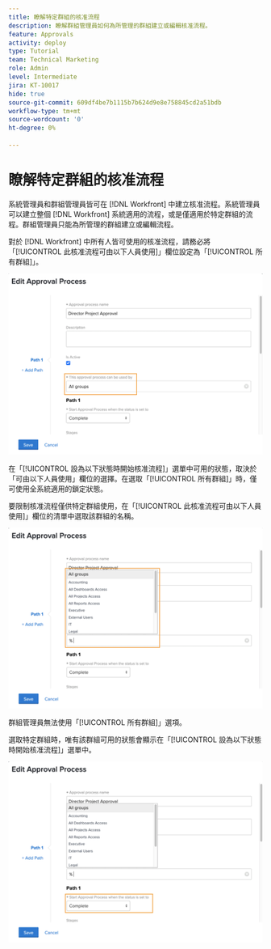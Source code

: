 ```yaml
---
title: 瞭解特定群組的核准流程
description: 瞭解群組管理員如何為所管理的群組建立或編輯核准流程。
feature: Approvals
activity: deploy
type: Tutorial
team: Technical Marketing
role: Admin
level: Intermediate
jira: KT-10017
hide: true
source-git-commit: 609df4be7b1115b7b624d9e8e758845cd2a51bdb
workflow-type: tm+mt
source-wordcount: '0'
ht-degree: 0%

---
```


# 瞭解特定群組的核准流程

系統管理員和群組管理員皆可在 [!DNL Workfront] 中建立核准流程。系統管理員可以建立整個 [!DNL Workfront] 系統適用的流程，或是僅適用於特定群組的流程。群組管理員只能為所管理的群組建立或編輯流程。

對於 [!DNL Workfront] 中所有人皆可使用的核准流程，請務必將「[!UICONTROL 此核准流程可由以下人員使用]」欄位設定為「[!UICONTROL 所有群組]」。

![[!UICONTROL 編輯核准流程]視窗，其中突顯標示群組欄位](assets/admin-fund-approval-processes-1.png)

在「[!UICONTROL 設為以下狀態時開始核准流程]」選單中可用的狀態，取決於「可由以下人員使用」欄位的選擇。在選取「[!UICONTROL 所有群組]」時，僅可使用全系統適用的鎖定狀態。

要限制核准流程僅供特定群組使用，在「[!UICONTROL 此核准流程可由以下人員使用]」欄位的清單中選取該群組的名稱。

![[!UICONTROL 編輯核准流程]視窗，其中已展開群組欄位](assets/admin-fund-approval-processes-2.png)

群組管理員無法使用「[!UICONTROL 所有群組]」選項。

選取特定群組時，唯有該群組可用的狀態會顯示在「[!UICONTROL 設為以下狀態時開始核准流程]」選單中。

![[!UICONTROL 編輯核准流程]視窗，其中突顯標示狀態欄位](assets/admin-fund-approval-processes-3.png)

